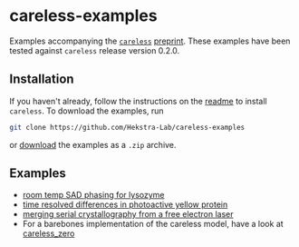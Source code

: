 # careless-examples
Examples accompanying the [`careless`](https://github.com/hekstra-lab/careless) [preprint](https://doi.org/10.1101/2021.01.05.425510). 
These examples have been tested against `careless` release version 0.2.0. 

## Installation
If you haven't already, follow the instructions on the [readme](https://github.com/hekstra-lab/careless) to install `careless`.
To download the examples, run
```bash
git clone https://github.com/Hekstra-Lab/careless-examples
```
or [download](https://github.com/Hekstra-Lab/careless-examples/archive/main.zip) the examples as a `.zip` archive.

## Examples
- [room temp SAD phasing for lysozyme](HEWLSSAD.md)
- [time resolved differences in photoactive yellow protein](PYPTRX.md)
- [merging serial crystallography from a free electron laser](XFEL.md)
- For a barebones implementation of the careless model, have a look at [careless_zero](CARELESS_ZERO.md)
